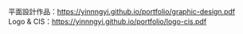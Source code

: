 平面設計作品：https://yinnngyi.github.io/portfolio/graphic-design.pdf</br>
Logo & CIS：https://yinnngyi.github.io/portfolio/logo-cis.pdf
